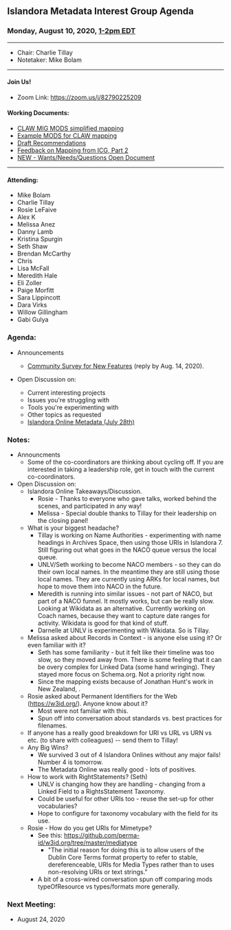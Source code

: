 ## Islandora Metadata Interest Group Agenda
### Monday, August 10, 2020, [1-2pm EDT](http://www.thetimezoneconverter.com/?t=1%20pm&tz=Toronto&)

---
* Chair: Charlie Tillay
* Notetaker: Mike Bolam

---

#### Join Us!
* Zoom Link: https://zoom.us/j/82790225209

#### Working Documents:
* [CLAW MIG MODS simplified mapping](https://docs.google.com/spreadsheets/d/18u2qFJ014IIxlVpM3JXfDEFccwBZcoFsjbBGpvL0jJI/edit#gid=0)
* [Example MODS for CLAW mapping](https://docs.google.com/spreadsheets/d/1C2Xie7HUDSgRT5v4ldoJvlNdoXz2GHAPvL3PE3TOKW8/edit#gid=1829081124)
* [Draft Recommendations](https://docs.google.com/document/d/15qSO9YcALtYSqd6CUuGx0t8FwUJ5pPwVPz0PA5rU898/edit#heading=h.f9r6knw0rjvu)
* [Feedback on Mapping from ICG, Part 2](https://docs.google.com/document/d/11OpqMMCXM1TFXgsr4yyTQ_cH9DabnD31p7JnuTRQl28/edit?invite=CMWvruEI&ts=5e66437f)
* [NEW - Wants/Needs/Questions Open Document](https://docs.google.com/document/d/12Kpb6826TNPzzMuyPS0sESa9TLnmljQmeioWbaPeEdA/edit)

---

#### Attending:
* Mike Bolam
* Charlie Tillay
* Rosie LeFaive
* Alex K
* Melissa Anez
* Danny Lamb
* Kristina Spurgin
* Seth Shaw
* Brendan McCarthy
* Chris
* Lisa McFall
* Meredith Hale
* Eli Zoller
* Paige Morfitt
* Sara Lippincott
* Dara Virks 
* Willow Gillingham
 * Gabi Gulya

### Agenda:
* Announcements
  * [Community Survey for New Features](https://groups.google.com/forum/?utm_medium=email&utm_source=footer#!msg/islandora/SOED-scjAmQ/BGvnB2YOCQAJ) (reply by Aug. 14, 2020).
  
* Open Discussion on:
  * Current interesting projects
  * Issues you're struggling with
  * Tools you're experimenting with
  * Other topics as requested
  * [Islandora Online Metadata (July 28th)](https://docs.google.com/document/d/1DPb3l1G-mwToAcSHZayDTyLLMnGG5uLywc7xYsIO0Tg/edit#heading=h.7g786wltohoz)

### Notes:
* Announcments
  * Some of the co-coordinators are thinking about cycling off. If you are interested in taking a leadership role, get in touch with the current co-coordinators.
* Open Discussion on:
  * Islandora Online Takeaways/Discussion.
    * Rosie - Thanks to everyone who gave talks, worked behind the scenes, and participated in any way!
    * Melissa - Special double thanks to Tillay for their leadership on the closing panel!
  * What is your biggest headache?
    * Tillay is working on Name Authorities - experimenting with name headings in Archives Space, then using those URIs in Islandora 7. Still figuring out what goes in the NACO queue versus the local queue. 
    * UNLV/Seth working to become NACO members - so they can do their own local names. In the meantime they are still using those local names. They are currently using ARKs for local names, but hope to move them into NACO in the future. 
    * Meredith is running into similar issues - not part of NACO, but part of a NACO funnel. It mostly works, but can be really slow. Looking at Wikidata as an alternative. Currently working on Coach names, because they want to capture date ranges for activity. Wikidata is good for that kind of stuff.
    * Darnelle at UNLV is experimenting with Wikidata. So is Tillay.
  * Melissa asked about Records in Context - is anyone else using it? Or even familiar with it?
    * Seth has some familiarity - but it felt like their timeline was too slow, so they moved away from. There is some feeling that it can be overy complex for Linked Data (some hand wringing). They stayed more focus on Schema.org. Not a priority right now.
    * Since the mapping exists because of Jonathan Hunt's work in New Zealand, . 
  * Rosie asked about Permanent Identifiers for the Web (https://w3id.org/). Anyone know about it?
    * Most were not familiar with this. 
    * Spun off into conversation about standards vs. best practices for filenames. 
  * If anyone has a really good breakdown for URI vs URL vs URN vs etc. (to share with colleagues) -- send them to Tillay!
  * Any Big Wins?
    * We survived 3 out of 4 Islandora Onlines without any major fails! Number 4 is tomorrow.
    * The Metadata Online was really good - lots of positives.
  * How to work with RightStatements? (Seth)
    * UNLV is changing how they are handling - changing from a Linked Field to a RightsStatement Taxonomy.
    * Could be useful for other URIs too - reuse the set-up for other vocabularies?
    * Hope to configure for taxonomy vocabulary with the field for its use.
  * Rosie - How do you get URIs for Mimetype?
    * See this: https://github.com/perma-id/w3id.org/tree/master/mediatype
      * "The initial reason for doing this is to allow users of the Dublin Core Terms format property to refer to stable, dereferenceable, URIs for Media Types rather than to uses non-resolving URIs or text strings."
    * A bit of a cross-wired conversation spun off comparing mods typeOfResource vs types/formats more generally.

### Next Meeting:
* August 24, 2020

